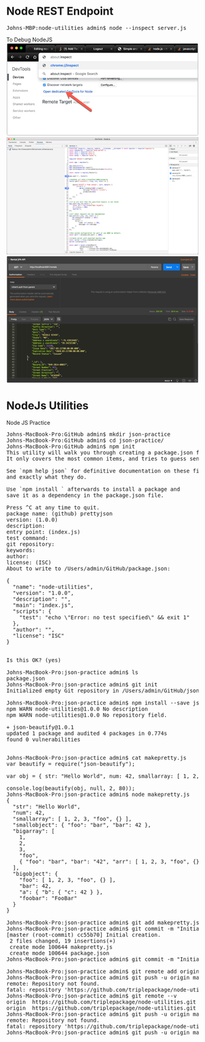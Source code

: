 # Node REST Endpoint
<pre>
Johns-MBP:node-utilities admin$ node --inspect server.js
</pre>

To Debug NodeJS
![Alt text](./images/image-002.jpg?raw=true "Step 01")
![Alt text](./images/image-001.jpg?raw=true "Step 01")
![Alt text](./images/image-003.jpg?raw=true "Step 01")

# NodeJs Utilities

Node JS Practice
<pre>
Johns-MacBook-Pro:GitHub admin$ mkdir json-practice
Johns-MacBook-Pro:GitHub admin$ cd json-practice/
Johns-MacBook-Pro:GitHub admin$ npm init
This utility will walk you through creating a package.json file.
It only covers the most common items, and tries to guess sensible defaults.

See `npm help json` for definitive documentation on these fields
and exactly what they do.

Use `npm install <pkg>` afterwards to install a package and
save it as a dependency in the package.json file.

Press ^C at any time to quit.
package name: (github) prettyjson
version: (1.0.0)
description:
entry point: (index.js)
test command:
git repository:
keywords:
author:
license: (ISC)
About to write to /Users/admin/GitHub/package.json:

{
  "name": "node-utilities",
  "version": "1.0.0",
  "description": "",
  "main": "index.js",
  "scripts": {
    "test": "echo \"Error: no test specified\" && exit 1"
  },
  "author": "",
  "license": "ISC"
}


Is this OK? (yes)

Johns-MacBook-Pro:json-practice admin$ ls
package.json
Johns-MacBook-Pro:json-practice admin$ git init
Initialized empty Git repository in /Users/admin/GitHub/json-practice/.git/

Johns-MacBook-Pro:json-practice admin$ npm install --save json-beautify
npm WARN node-utilities@1.0.0 No description
npm WARN node-utilities@1.0.0 No repository field.

+ json-beautify@1.0.1
updated 1 package and audited 4 packages in 0.774s
found 0 vulnerabilities


Johns-MacBook-Pro:json-practice admin$ cat makepretty.js
var beautify = require("json-beautify");

var obj = { str: "Hello World", num: 42, smallarray: [ 1, 2, 3, "foo", {} ], smallobject: { foo: "bar", bar: 42 }, bigarray: [ 1, 2, 3, "foo", { foo: "bar", bar: "42", arr: [ 1, 2, 3, "foo", {} ] } ], bigobject: { foo: [ 1, 2, 3, "foo", {} ], bar: 42, a: {b: { c: 42 }}, foobar: "FooBar" } };

console.log(beautify(obj, null, 2, 80));
Johns-MacBook-Pro:json-practice admin$ node makepretty.js
{
  "str": "Hello World",
  "num": 42,
  "smallarray": [ 1, 2, 3, "foo", {} ],
  "smallobject": { "foo": "bar", "bar": 42 },
  "bigarray": [
    1,
    2,
    3,
    "foo",
    { "foo": "bar", "bar": "42", "arr": [ 1, 2, 3, "foo", {} ] }
  ],
  "bigobject": {
    "foo": [ 1, 2, 3, "foo", {} ],
    "bar": 42,
    "a": { "b": { "c": 42 } },
    "foobar": "FooBar"
  }
}

Johns-MacBook-Pro:json-practice admin$ git add makepretty.js package.json
Johns-MacBook-Pro:json-practice admin$ git commit -m "Initial creation."
[master (root-commit) cc55b70] Initial creation.
 2 files changed, 19 insertions(+)
 create mode 100644 makepretty.js
 create mode 100644 package.json
Johns-MacBook-Pro:json-practice admin$ git commit -m "Initial creation."

Johns-MacBook-Pro:json-practice admin$ git remote add origin https://github.com/triplepackage/node-utilities.git
Johns-MacBook-Pro:json-practice admin$ git push -u origin master
remote: Repository not found.
fatal: repository 'https://github.com/triplepackage/node-utilities.git/' not found
Johns-MacBook-Pro:json-practice admin$ git remote --v
origin	https://github.com/triplepackage/node-utilities.git (fetch)
origin	https://github.com/triplepackage/node-utilities.git (push)
Johns-MacBook-Pro:json-practice admin$ git push -u origin master
remote: Repository not found.
fatal: repository 'https://github.com/triplepackage/node-utilities.git/' not found
Johns-MacBook-Pro:json-practice admin$ git push -u origin master

</pre>
